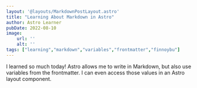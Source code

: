 ```yaml
---
layout: '@layouts/MarkdownPostLayout.astro'
title: "Learning About Markdown in Astro"
author: Astro Learner
pubDate: 2022-08-10
image:
    url: ''
    alt: ''
tags: ["learning","markdown","variables","frontmatter","finnoybu"]
---
```

I learned so much today! Astro allows me to write in Markdown, but also use variables from the frontmatter. I can even access those values in an Astro layout component.